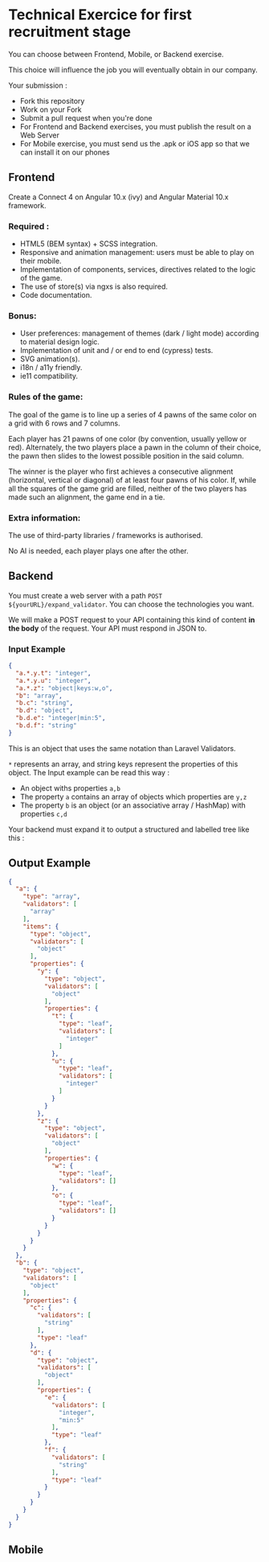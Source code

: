 # Technical Exercice for first recruitment stage

You can choose between Frontend, Mobile, or Backend exercise.

This choice will influence the job you will eventually obtain in our company.

Your submission : 
- Fork this repository
- Work on your Fork
- Submit a pull request when you're done
- For Frontend and Backend exercises, you must publish the result on a Web Server
- For Mobile exercise, you must send us the .apk or iOS app so that we can install it on our phones

## Frontend

Create a Connect 4 on Angular 10.x (ivy) and Angular Material 10.x framework.

### Required : 
- HTML5 (BEM syntax) + SCSS integration.
- Responsive and animation management: users must be able to play on their mobile.
- Implementation of components, services, directives related to the logic of the game.
- The use of store(s) via ngxs is also required.
- Code documentation.
  
### Bonus:
- User preferences: management of themes (dark / light mode) according to material design logic.
- Implementation of unit and / or end to end (cypress) tests.
- SVG animation(s).
- i18n / a11y friendly.
- ie11 compatibility.
  
### Rules of the game:
The goal of the game is to line up a series of 4 pawns of the same color on a grid with 6 rows and 7 columns.

Each player has 21 pawns of one color (by convention, usually yellow or red). Alternately, the two players place a pawn in the column of their choice, the pawn then slides to the lowest possible position in the said column.

The winner is the player who first achieves a consecutive alignment (horizontal, vertical or diagonal) of at least four pawns of his color. If, while all the squares of the game grid are filled, neither of the two players has made such an alignment, the game end in a tie.

### Extra information:

The use of third-party libraries / frameworks is authorised.

No AI is needed, each player plays one after the other.

## Backend

You must create a web server with a path `POST ${yourURL}/expand_validator`. 
You can choose the technologies you want. 

We will make a POST request to your API containing this kind of content **in the body** of the request.
Your API must respond in JSON to.

### Input Example

```json
{
  "a.*.y.t": "integer",
  "a.*.y.u": "integer",
  "a.*.z": "object|keys:w,o",
  "b": "array",
  "b.c": "string",
  "b.d": "object",
  "b.d.e": "integer|min:5",
  "b.d.f": "string"
}
```

This is an object that uses the same notation than Laravel Validators.

`*` represents an array, and string keys represent the properties of this object.
The Input example can be read this way :
- An object withs properties `a,b`
- The property `a` contains an array of objects which properties are `y,z` 
- The property `b` is an object (or an associative array / HashMap) with properties `c,d`


Your backend must expand it to output a structured and labelled tree like this :

## Output Example
```json
{
  "a": {
    "type": "array",
    "validators": [
      "array"
    ],
    "items": {
      "type": "object",
      "validators": [
        "object"
      ],
      "properties": {
        "y": {
          "type": "object",
          "validators": [
            "object"
          ],
          "properties": {
            "t": {
              "type": "leaf",
              "validators": [
                "integer"
              ]
            },
            "u": {
              "type": "leaf",
              "validators": [
                "integer"
              ]
            }
          }
        },
        "z": {
          "type": "object",
          "validators": [
            "object"
          ],
          "properties": {
            "w": {
              "type": "leaf",
              "validators": []
            },
            "o": {
              "type": "leaf",
              "validators": []
            }
          }
        }
      }
    }
  },
  "b": {
    "type": "object",
    "validators": [
      "object"
    ],
    "properties": {
      "c": {
        "validators": [
          "string"
        ],
        "type": "leaf"
      },
      "d": {
        "type": "object",
        "validators": [
          "object"
        ],
        "properties": {
          "e": {
            "validators": [
              "integer",
              "min:5"
            ],
            "type": "leaf"
          },
          "f": {
            "validators": [
              "string"
            ],
            "type": "leaf"
          }
        }
      }
    }
  }
}
```

## Mobile
